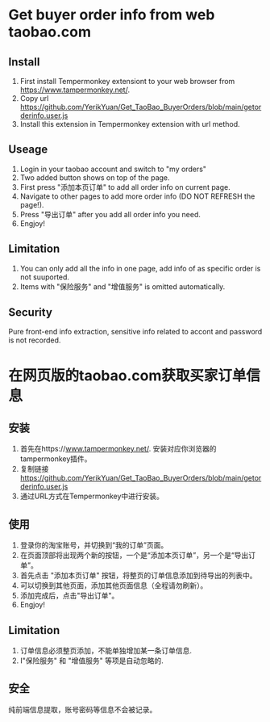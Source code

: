 # Get buyer order info from web taobao.com
## Install
1. First install Tempermonkey extensiont to your web browser from https://www.tampermonkey.net/.
2. Copy url https://github.com/YerikYuan/Get_TaoBao_BuyerOrders/blob/main/getorderinfo.user.js
3. Install this extension in Tempermonkey extension with url method.
## Useage
1. Login in your taobao account and switch to "my orders"
2. Two added button shows on top of the page.
3. First press "添加本页订单" to add all order info on current page.
4. Navigate to other pages to add more order info (DO NOT REFRESH the page!).
5. Press "导出订单" after you add all order info you need.
6. Engjoy!
## Limitation
1. You can only add all the info in one page, add info of as specific order is not suuported.
2. Items with "保险服务" and "增值服务" is omitted automatically. 
## Security
Pure front-end info extraction, sensitive info related to accont and password is not recorded.

# 在网页版的taobao.com获取买家订单信息
## 安装
1. 首先在https://www.tampermonkey.net/. 安装对应你浏览器的tampermonkey插件。
2. 复制链接 https://github.com/YerikYuan/Get_TaoBao_BuyerOrders/blob/main/getorderinfo.user.js
3. 通过URL方式在Tempermonkey中进行安装。
## 使用
1. 登录你的淘宝账号，并切换到“我的订单”页面。
2. 在页面顶部将出现两个新的按钮，一个是“添加本页订单”，另一个是“导出订单”。
3. 首先点击 "添加本页订单" 按钮，将整页的订单信息添加到待导出的列表中。
4. 可以切换到其他页面，添加其他页面信息（全程请勿刷新）。
5. 添加完成后，点击"导出订单"。
6. Engjoy!
## Limitation
1. 订单信息必须整页添加，不能单独增加某一条订单信息.
2. I"保险服务" 和 "增值服务" 等项是自动忽略的. 
## 安全
纯前端信息提取，账号密码等信息不会被记录。